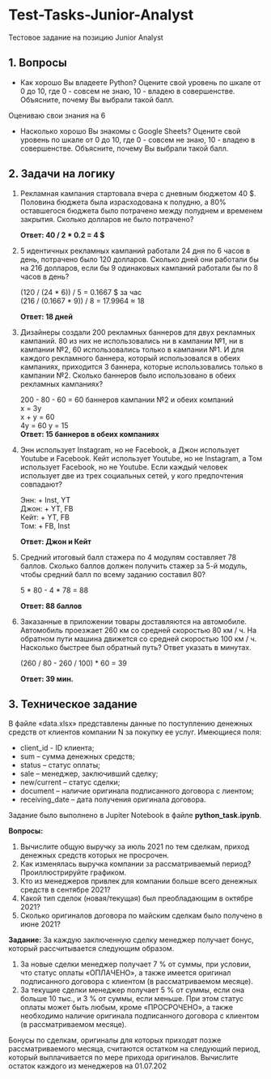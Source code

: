 # Test-Tasks-Junior-Analyst
Тестовое задание на позицию Junior Analyst

## 1. Вопросы
- Как хорошо Вы владеете Python? Оцените свой уровень по шкале от 0 до 10,
где 0 - совсем не знаю, 10 - владею в совершенстве.
Объясните, почему Вы выбрали такой балл.

Оцениваю свои знания на 6 

- Насколько хорошо Вы знакомы с Google Sheets? Оцените свой уровень по
шкале от 0 до 10, где 0 - совсем не знаю, 10 - владею в совершенстве.
Объясните, почему Вы выбрали такой балл.

## 2. Задачи на логику

1. Рекламная кампания стартовала вчера с дневным бюджетом 40 $. Половина бюджета была израсходована к полудню, а 80% оставшегося бюджета было потрачено между полуднем и временем закрытия. Сколько долларов не было потрачено?

    **Ответ: 40 / 2 * 0.2 = 4 $**

2. 5 идентичных рекламных кампаний работали 24 дня по 6 часов в день,
потрачено было 120 долларов. Сколько дней они работали бы на 216 долларов,
если бы 9 одинаковых кампаний работали бы по 8 часов в день?

   (120 / (24 * 6)) / 5 = 0.1667 $ за час  
   (216 / (0.1667 * 9)) / 8 = 17.9964 ≈ 18 

   **Ответ: 18 дней**

3. Дизайнеры создали 200 рекламных баннеров для двух рекламных кампаний. 80
из них не использовались ни в кампании №1, ни в кампании №2, 60
использовались только в кампании №1. И для каждого рекламного баннера,
который использовался в обеих кампаниях, приходится 3 баннера, которые
использовались только в кампании №2. Сколько баннеров было использовано в
обеих рекламных кампаниях?  

    200 - 80 - 60 = 60 баннеров кампании №2 и обеих компаний  
    x = 3y  
    x + y = 60  
    4y = 60
    y = 15  
    **Ответ: 15 баннеров в обеих компаниях**

4. Энн использует Instagram, но не Facebook, а Джон использует Youtube и
Facebook. Кейт использует Youtube, но не Instagram, а Том использует Facebook,
но не Youtube. Если каждый человек использует две из трех социальных сетей,
у кого предпочтения совпадают?

    Энн: + Inst, YT  
    Джон: + YT, FB  
    Кейт: + YT, FB  
    Том: + FB, Inst

    **Ответ: Джон и Кейт**

5. Средний итоговый балл стажера по 4 модулям составляет 78 баллов. Сколько
баллов должен получить стажер за 5-й модуль, чтобы средний балл по всему заданию составил 80?  

    5 * 80 - 4 * 78 = 88   
    
    **Ответ: 88 баллов**

6. Заказанные в приложении товары доставляются на автомобиле. Автомобиль
проезжает 260 км со средней скоростью 80 км / ч. На обратном пути машина
движется со средней скоростью 100 км / ч. Насколько быстрее был обратный
путь? Ответ указать в минутах.  

    (260 / 80 - 260 / 100) * 60 = 39

    **Ответ: 39 мин.**


## 3. Техническое задание

В файле «data.xlsx» представлены данные по поступлению денежных средств от клиентов компании N за покупку ее услуг.
Имеющиеся поля:
- client_id - ID клиента;
- sum – сумма денежных средств;
- status – статус оплаты;
- sale – менеджер, заключивший сделку;
- new/current – статус сделки;
- document – наличие оригинала подписанного договора с лиентом;
- receiving_date – дата получения оригинала договора.

Задание было выполнено в Jupiter Notebook в файле **python_task.ipynb**.

**Вопросы:**
1) Вычислите общую выручку за июль 2021 по тем сделкам, приход денежных
средств которых не просрочен.
2) Как изменялась выручка компании за рассматриваемый период?
Проиллюстрируйте графиком.
3) Кто из менеджеров привлек для компании больше всего денежных средств в
сентябре 2021?
4) Какой тип сделок (новая/текущая) был преобладающим в октябре 2021?
5) Сколько оригиналов договора по майским сделкам было получено в июне 2021?

**Задание:**
За каждую заключенную сделку менеджер получает бонус, который рассчитывается
следующим образом.
1) За новые сделки менеджер получает 7 % от суммы, при условии, что статус
оплаты «ОПЛАЧЕНО», а также имеется оригинал подписанного договора с
клиентом (в рассматриваемом месяце).
2) За текущие сделки менеджер получает 5 % от суммы, если она больше 10 тыс.,
и 3 % от суммы, если меньше. При этом статус оплаты может быть любым,
кроме «ПРОСРОЧЕНО», а также необходимо наличие оригинала подписанного
договора с клиентом (в рассматриваемом месяце).

Бонусы по сделкам, оригиналы для которых приходят позже рассматриваемого
месяца, считаются остатком на следующий период, который выплачивается по мере
прихода оригиналов. Вычислите остаток каждого из менеджеров на 01.07.202